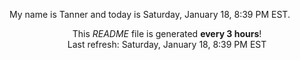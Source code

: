My name is Tanner and today is Saturday, January 18, 8:39 PM EST.

<p align="center">This <i>README</i> file is generated <b>every 3 hours</b>!</br>Last refresh: Saturday, January 18, 8:39 PM EST<br /></p>
